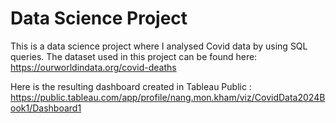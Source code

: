 # Data Science Project
This is a data science project where I analysed Covid data by using SQL queries. 
The dataset used in this project can be found here: https://ourworldindata.org/covid-deaths

Here is the resulting dashboard created in Tableau Public : https://public.tableau.com/app/profile/nang.mon.kham/viz/CovidData2024Book1/Dashboard1
